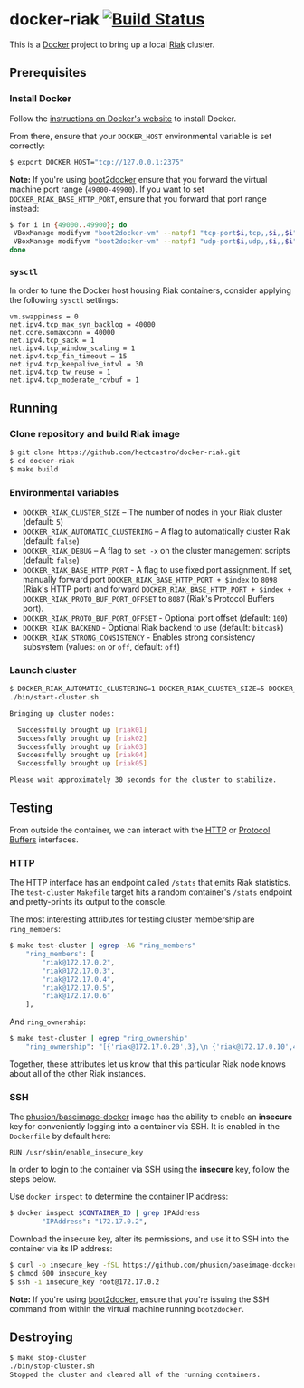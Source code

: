 # docker-riak [![Build Status](https://secure.travis-ci.org/hectcastro/docker-riak.png?branch=develop)](http://travis-ci.org/hectcastro/docker-riak)

This is a [Docker](http://docker.io) project to bring up a local
[Riak](https://github.com/basho/riak) cluster.

## Prerequisites

### Install Docker

Follow the [instructions on Docker's website](https://www.docker.io/gettingstarted/#h_installation)
to install Docker.

From there, ensure that your `DOCKER_HOST` environmental variable is set
correctly:

```bash
$ export DOCKER_HOST="tcp://127.0.0.1:2375"
```

**Note:** If you're using
[boot2docker](https://github.com/boot2docker/boot2docker) ensure that you
forward the virtual machine port range (`49000-49900`). If you want to set
`DOCKER_RIAK_BASE_HTTP_PORT`, ensure that you forward that port range instead:

```bash
$ for i in {49000..49900}; do
 VBoxManage modifyvm "boot2docker-vm" --natpf1 "tcp-port$i,tcp,,$i,,$i";
 VBoxManage modifyvm "boot2docker-vm" --natpf1 "udp-port$i,udp,,$i,,$i";
done
```

### `sysctl`

In order to tune the Docker host housing Riak containers, consider applying
the following `sysctl` settings:

```
vm.swappiness = 0
net.ipv4.tcp_max_syn_backlog = 40000
net.core.somaxconn = 40000
net.ipv4.tcp_sack = 1
net.ipv4.tcp_window_scaling = 1
net.ipv4.tcp_fin_timeout = 15
net.ipv4.tcp_keepalive_intvl = 30
net.ipv4.tcp_tw_reuse = 1
net.ipv4.tcp_moderate_rcvbuf = 1
```

## Running

### Clone repository and build Riak image

```bash
$ git clone https://github.com/hectcastro/docker-riak.git
$ cd docker-riak
$ make build
```

### Environmental variables

- `DOCKER_RIAK_CLUSTER_SIZE` – The number of nodes in your Riak cluster
  (default: `5`)
- `DOCKER_RIAK_AUTOMATIC_CLUSTERING` – A flag to automatically cluster Riak
  (default: `false`)
- `DOCKER_RIAK_DEBUG` – A flag to `set -x` on the cluster management scripts
  (default: `false`)
- `DOCKER_RIAK_BASE_HTTP_PORT` - A flag to use fixed port assignment. If set,
  manually forward port `DOCKER_RIAK_BASE_HTTP_PORT + $index` to `8098`
  (Riak's HTTP port) and forward
  `DOCKER_RIAK_BASE_HTTP_PORT + $index + DOCKER_RIAK_PROTO_BUF_PORT_OFFSET`
  to `8087` (Riak's Protocol Buffers port).
- `DOCKER_RIAK_PROTO_BUF_PORT_OFFSET` - Optional port offset (default: `100`)
- `DOCKER_RIAK_BACKEND` - Optional Riak backend to use (default: `bitcask`)
- `DOCKER_RIAK_STRONG_CONSISTENCY` - Enables strong consistency subsystem (values: `on` or `off`, default: `off`)

### Launch cluster

```bash
$ DOCKER_RIAK_AUTOMATIC_CLUSTERING=1 DOCKER_RIAK_CLUSTER_SIZE=5 DOCKER_RIAK_BACKEND=leveldb make start-cluster
./bin/start-cluster.sh

Bringing up cluster nodes:

  Successfully brought up [riak01]
  Successfully brought up [riak02]
  Successfully brought up [riak03]
  Successfully brought up [riak04]
  Successfully brought up [riak05]

Please wait approximately 30 seconds for the cluster to stabilize.
```

## Testing

From outside the container, we can interact with the
[HTTP](http://docs.basho.com/riak/latest/dev/references/http/) or
[Protocol Buffers](http://docs.basho.com/riak/latest/dev/references/protocol-buffers/)
interfaces.

### HTTP

The HTTP interface has an endpoint called `/stats` that emits Riak
statistics. The `test-cluster` `Makefile` target hits a random container's
`/stats` endpoint and pretty-prints its output to the console.

The most interesting attributes for testing cluster membership are
`ring_members`:

```bash
$ make test-cluster | egrep -A6 "ring_members"
    "ring_members": [
        "riak@172.17.0.2",
        "riak@172.17.0.3",
        "riak@172.17.0.4",
        "riak@172.17.0.5",
        "riak@172.17.0.6"
    ],
```

And `ring_ownership`:

```bash
$ make test-cluster | egrep "ring_ownership"
    "ring_ownership": "[{'riak@172.17.0.20',3},\n {'riak@172.17.0.10',4},\n {'riak@172.17.0.21',3},\n {'riak@172.17.0.11',4},\n {'riak@172.17.0.2',3},\n {'riak@172.17.0.12',4},\n {'riak@172.17.0.3',3},\n {'riak@172.17.0.13',4},\n {'riak@172.17.0.4',3},\n {'riak@172.17.0.14',3},\n {'riak@172.17.0.5',3},\n {'riak@172.17.0.15',3},\n {'riak@172.17.0.6',3},\n {'riak@172.17.0.16',3},\n {'riak@172.17.0.7',3},\n {'riak@172.17.0.17',3},\n {'riak@172.17.0.8',3},\n {'riak@172.17.0.18',3},\n {'riak@172.17.0.9',3},\n {'riak@172.17.0.19',3}]",
```

Together, these attributes let us know that this particular Riak node knows
about all of the other Riak instances.

### SSH

The [phusion/baseimage-docker](https://github.com/phusion/baseimage-docker)
image has the ability to enable an __insecure__ key for conveniently logging
into a container via SSH. It is enabled in the `Dockerfile` by default here:

```docker
RUN /usr/sbin/enable_insecure_key
```

In order to login to the container via SSH using the __insecure__ key, follow
the steps below.

Use `docker inspect` to determine the container IP address:

```bash
$ docker inspect $CONTAINER_ID | grep IPAddress
        "IPAddress": "172.17.0.2",
```

Download the insecure key, alter its permissions, and use it to SSH into the
container via its IP address:

```bash
$ curl -o insecure_key -fSL https://github.com/phusion/baseimage-docker/raw/master/image/services/sshd/keys/insecure_key
$ chmod 600 insecure_key
$ ssh -i insecure_key root@172.17.0.2
```

**Note:** If you're using
[boot2docker](https://github.com/boot2docker/boot2docker), ensure that you're
issuing the SSH command from within the virtual machine running `boot2docker`.

## Destroying

```bash
$ make stop-cluster
./bin/stop-cluster.sh
Stopped the cluster and cleared all of the running containers.
```

